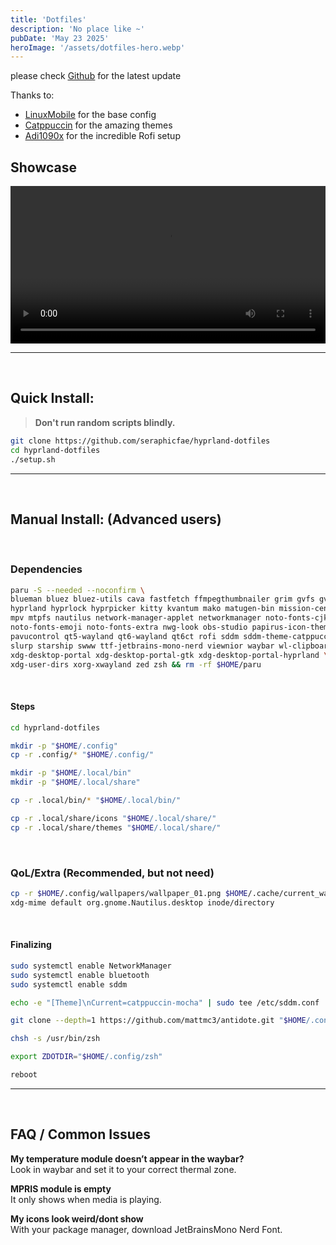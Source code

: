 ```yaml
---
title: 'Dotfiles'
description: 'No place like ~'
pubDate: 'May 23 2025'
heroImage: '/assets/dotfiles-hero.webp'
---
```


please check <u>[Github](https://github.com/seraphicfae/hyprland-dotfiles)</u> for the latest update

Thanks to:
- <u>[LinuxMobile](https://github.com/linuxmobile)</u> for the base config
- <u>[Catppuccin](https://github.com/catppuccin)</u> for the amazing themes
- <u>[Adi1090x](https://github.com/adi1090x/rofi/)</u> for the incredible Rofi setup

## Showcase
<video controls width="100%" style="max-width: 1080px;">
  <source src="/assets/showcase.mp4" type="video/mp4">
  Your browser doesn’t support HTML5 video.
</video>

---

<br>

## Quick Install:
> **Don't run random scripts blindly.**

```bash
git clone https://github.com/seraphicfae/hyprland-dotfiles
cd hyprland-dotfiles
./setup.sh
```

---

<br>

## Manual Install: (Advanced users)

<br>

### Dependencies

```bash
paru -S --needed --noconfirm \
blueman bluez bluez-utils cava fastfetch ffmpegthumbnailer grim gvfs gvfs-mtp \
hyprland hyprlock hyprpicker kitty kvantum mako matugen-bin mission-center \
mpv mtpfs nautilus network-manager-applet networkmanager noto-fonts-cjk \
noto-fonts-emoji noto-fonts-extra nwg-look obs-studio papirus-icon-theme \
pavucontrol qt5-wayland qt6-wayland qt6ct rofi sddm sddm-theme-catppuccin \
slurp starship swww ttf-jetbrains-mono-nerd viewnior waybar wl-clipboard \
xdg-desktop-portal xdg-desktop-portal-gtk xdg-desktop-portal-hyprland \
xdg-user-dirs xorg-xwayland zed zsh && rm -rf $HOME/paru
```
<br>


#### Steps
```bash
cd hyprland-dotfiles

mkdir -p "$HOME/.config"
cp -r .config/* "$HOME/.config/"

mkdir -p "$HOME/.local/bin"
mkdir -p "$HOME/.local/share"

cp -r .local/bin/* "$HOME/.local/bin/"

cp -r .local/share/icons "$HOME/.local/share/"
cp -r .local/share/themes "$HOME/.local/share/"
```

<br>

### QoL/Extra (Recommended, but not need)
```bash
cp -r $HOME/.config/wallpapers/wallpaper_01.png $HOME/.cache/current_wallpaper
xdg-mime default org.gnome.Nautilus.desktop inode/directory
```

<br>

#### Finalizing
```bash
sudo systemctl enable NetworkManager
sudo systemctl enable bluetooth
sudo systemctl enable sddm

echo -e "[Theme]\nCurrent=catppuccin-mocha" | sudo tee /etc/sddm.conf

git clone --depth=1 https://github.com/mattmc3/antidote.git "$HOME/.config/zsh/antidote"

chsh -s /usr/bin/zsh

export ZDOTDIR="$HOME/.config/zsh"

reboot
```

---
<br>

## FAQ / Common Issues
**My temperature module doesn’t appear in the waybar?** \
Look in waybar and set it to your correct thermal zone.

**MPRIS module is empty** \
It only shows when media is playing.

**My icons look weird/dont show** \
With your package manager, download JetBrainsMono Nerd Font.
